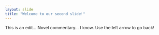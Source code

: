 ```yaml
---
layout: slide
title: "Welcome to our second slide!"
---
```

This is an edit... Novel commentary... I know.
Use the left arrow to go back!

